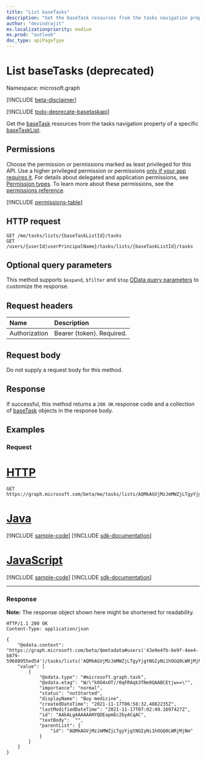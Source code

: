 ```yaml
---
title: "List baseTasks"
description: "Get the baseTask resources from the tasks navigation property of a specific baseTaskList."
author: "devindrajit"
ms.localizationpriority: medium
ms.prod: "outlook"
doc_type: apiPageType
---
```


# List baseTasks (deprecated)
Namespace: microsoft.graph

[!INCLUDE [beta-disclaimer](../../includes/beta-disclaimer.md)]

[!INCLUDE [todo-deprecate-basetaskapi](../includes/todo-deprecate-basetaskapi.md)]

Get the [baseTask](../resources/basetask.md) resources from the tasks navigation property of a specific [baseTaskList](../resources/basetasklist.md).

## Permissions
Choose the permission or permissions marked as least privileged for this API. Use a higher privileged permission or permissions [only if your app requires it](/graph/permissions-overview#best-practices-for-using-microsoft-graph-permissions). For details about delegated and application permissions, see [Permission types](/graph/permissions-overview#permission-types). To learn more about these permissions, see the [permissions reference](/graph/permissions-reference).

<!-- { "blockType": "permissions", "name": "basetasklist_list_tasks" } -->
[!INCLUDE [permissions-table](../includes/permissions/basetasklist-list-tasks-permissions.md)]

## HTTP request

<!-- {
  "blockType": "ignored"
}
-->
``` http
GET /me/tasks/lists/{baseTaskListId}/tasks
GET /users/{userId|userPrincipalName}/tasks/lists/{baseTaskListId}/tasks
```

## Optional query parameters
This method supports `$expand`, `$filter` and `$top`  [OData query parameters](/graph/query-parameters) to customize the response.

## Request headers
|Name|Description|
|:---|:---|
|Authorization|Bearer {token}. Required.|

## Request body
Do not supply a request body for this method.

## Response

If successful, this method returns a `200 OK` response code and a collection of [baseTask](../resources/basetask.md) objects in the response body.

## Examples

### Request

# [HTTP](#tab/http)
<!-- {
  "blockType": "request",
  "name": "list_basetask",
  "sampleKeys": ["AQMkAGVjMzJmMWZjLTgyYjgtNGIyNi1hOGQ0LWRjMjNm"]
}
-->
``` http
GET https://graph.microsoft.com/beta/me/tasks/lists/AQMkAGVjMzJmMWZjLTgyYjgtNGIyNi1hOGQ0LWRjMjNm/tasks
```

# [Java](#tab/java)
[!INCLUDE [sample-code](../includes/snippets/java/list-basetask-java-snippets.md)]
[!INCLUDE [sdk-documentation](../includes/snippets/snippets-sdk-documentation-link.md)]

# [JavaScript](#tab/javascript)
[!INCLUDE [sample-code](../includes/snippets/javascript/list-basetask-javascript-snippets.md)]
[!INCLUDE [sdk-documentation](../includes/snippets/snippets-sdk-documentation-link.md)]

---

### Response
**Note:** The response object shown here might be shortened for readability.
<!-- {
  "blockType": "response",
  "truncated": true,
  "@odata.type": "Collection(microsoft.graph.baseTask)"
}
-->
``` http
HTTP/1.1 200 OK
Content-Type: application/json

{
    "@odata.context": "https://graph.microsoft.com/beta/$metadata#users('43e9e4fb-be9f-4ee4-b879-59688955ed54')/tasks/lists('AQMkAGVjMzJmMWZjLTgyYjgtNGIyNi1hOGQ0LWRjMjNm')/tasks",
    "value": [
        {
            "@odata.type": "#microsoft.graph.task",
            "@odata.etag": "W/\"kOO4xOT//0qFRAqk3TNe0QAABCEtjw==\"",
            "importance": "normal",
            "status": "notStarted",
            "displayName": "Buy medicine",
            "createdDateTime": "2021-11-17T06:58:32.4882235Z",
            "lastModifiedDateTime": "2021-11-17T07:02:49.1697427Z",
            "id": "AAkALgAAAAAAHYQDEapmEc2byACqAC",
            "textBody":  "",
            "parentList": {
                "id": "AQMkAGVjMzJmMWZjLTgyYjgtNGIyNi1hOGQ0LWRjMjNm"
            }
        }
    ]
}
```

